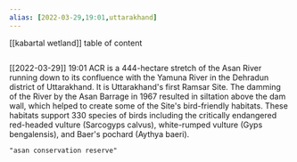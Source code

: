 ```yaml
---
alias: [2022-03-29,19:01,uttarakhand]
---
```

[[kabartal wetland]]
table of content
```toc
```

[[2022-03-29]] 19:01
ACR is a 444-hectare stretch of the Asan River running down to its confluence with the Yamuna River in the Dehradun district of Uttarakhand.
It is Uttarakhand's first Ramsar Site.
The damming of the River by the Asan Barrage in 1967 resulted in siltation above the dam wall, which helped to create some of the Site's bird-friendly habitats.
These habitats support 330 species of birds including the critically endangered red-headed vulture (Sarcogyps calvus), white-rumped vulture (Gyps bengalensis), and Baer's pochard (Aythya baeri).
```query
"asan conservation reserve"
```